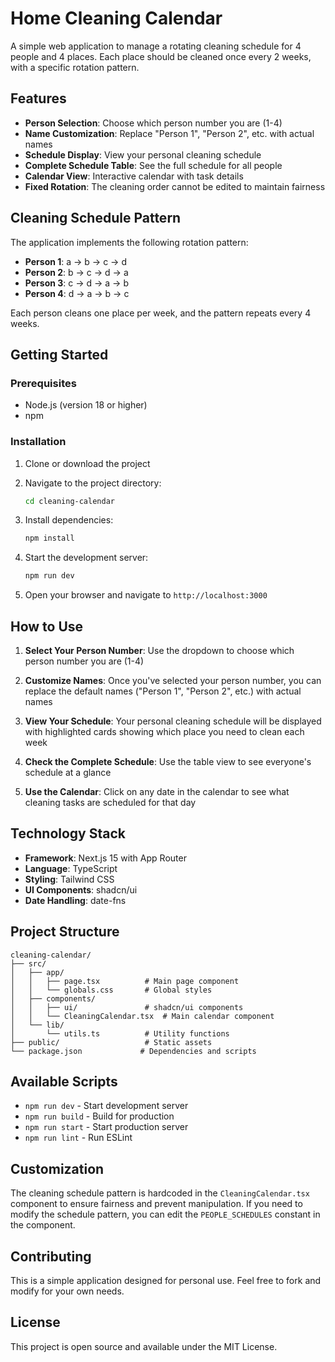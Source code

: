 # Home Cleaning Calendar

A simple web application to manage a rotating cleaning schedule for 4 people and 4 places. Each place should be cleaned once every 2 weeks, with a specific rotation pattern.

## Features

- **Person Selection**: Choose which person number you are (1-4)
- **Name Customization**: Replace "Person 1", "Person 2", etc. with actual names
- **Schedule Display**: View your personal cleaning schedule
- **Complete Schedule Table**: See the full schedule for all people
- **Calendar View**: Interactive calendar with task details
- **Fixed Rotation**: The cleaning order cannot be edited to maintain fairness

## Cleaning Schedule Pattern

The application implements the following rotation pattern:

- **Person 1**: a → b → c → d
- **Person 2**: b → c → d → a  
- **Person 3**: c → d → a → b
- **Person 4**: d → a → b → c

Each person cleans one place per week, and the pattern repeats every 4 weeks.

## Getting Started

### Prerequisites

- Node.js (version 18 or higher)
- npm

### Installation

1. Clone or download the project
2. Navigate to the project directory:
   ```bash
   cd cleaning-calendar
   ```

3. Install dependencies:
   ```bash
   npm install
   ```

4. Start the development server:
   ```bash
   npm run dev
   ```

5. Open your browser and navigate to `http://localhost:3000`

## How to Use

1. **Select Your Person Number**: Use the dropdown to choose which person number you are (1-4)

2. **Customize Names**: Once you've selected your person number, you can replace the default names ("Person 1", "Person 2", etc.) with actual names

3. **View Your Schedule**: Your personal cleaning schedule will be displayed with highlighted cards showing which place you need to clean each week

4. **Check the Complete Schedule**: Use the table view to see everyone's schedule at a glance

5. **Use the Calendar**: Click on any date in the calendar to see what cleaning tasks are scheduled for that day

## Technology Stack

- **Framework**: Next.js 15 with App Router
- **Language**: TypeScript
- **Styling**: Tailwind CSS
- **UI Components**: shadcn/ui
- **Date Handling**: date-fns

## Project Structure

```
cleaning-calendar/
├── src/
│   ├── app/
│   │   ├── page.tsx          # Main page component
│   │   └── globals.css       # Global styles
│   ├── components/
│   │   ├── ui/               # shadcn/ui components
│   │   └── CleaningCalendar.tsx  # Main calendar component
│   └── lib/
│       └── utils.ts          # Utility functions
├── public/                   # Static assets
└── package.json             # Dependencies and scripts
```

## Available Scripts

- `npm run dev` - Start development server
- `npm run build` - Build for production
- `npm run start` - Start production server
- `npm run lint` - Run ESLint

## Customization

The cleaning schedule pattern is hardcoded in the `CleaningCalendar.tsx` component to ensure fairness and prevent manipulation. If you need to modify the schedule pattern, you can edit the `PEOPLE_SCHEDULES` constant in the component.

## Contributing

This is a simple application designed for personal use. Feel free to fork and modify for your own needs.

## License

This project is open source and available under the MIT License.
